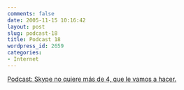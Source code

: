 ```yaml
---
comments: false
date: 2005-11-15 10:16:42
layout: post
slug: podcast-18
title: Podcast 18
wordpress_id: 2659
categories:
- Internet
---
```


[Podcast: Skype no quiere más de 4, que le vamos a hacer.](http://www.16bits.net/archivos/pouucast-18-skype-al-limite/)
